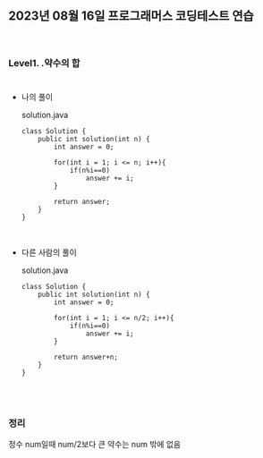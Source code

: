 ## 2023년 08월 16일 프로그래머스 코딩테스트 연습

<br>

### Level1. .약수의 합
#
- 나의 풀이

    solution.java
    ```
    class Solution {
        public int solution(int n) {
            int answer = 0;
        
            for(int i = 1; i <= n; i++){
                if(n%i==0)
                    answer += i;
            }
        
            return answer;
        }
    }
    ```

<br>

- 다른 사람의 풀이

    solution.java
    ```
    class Solution {
        public int solution(int n) {
            int answer = 0;
        
            for(int i = 1; i <= n/2; i++){
                if(n%i==0)
                    answer += i;
            }
        
            return answer+n;
        }
    }
    ```
<br>

#
### 정리
정수 num일때 num/2보다 큰 약수는 num 밖에 없음